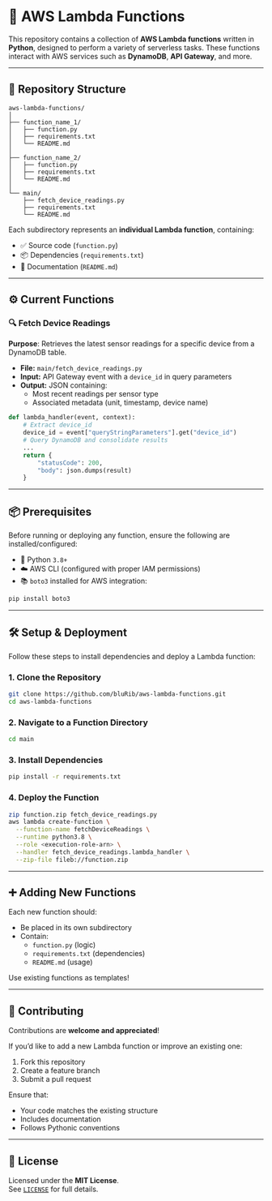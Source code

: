 # 🚀 AWS Lambda Functions

This repository contains a collection of **AWS Lambda functions** written in **Python**, designed to perform a variety of serverless tasks. These functions interact with AWS services such as **DynamoDB**, **API Gateway**, and more.

---

## 📁 Repository Structure

```
aws-lambda-functions/
│
├── function_name_1/
│   ├── function.py
│   ├── requirements.txt
│   └── README.md
│
├── function_name_2/
│   ├── function.py
│   ├── requirements.txt
│   └── README.md
│
└── main/
    ├── fetch_device_readings.py
    ├── requirements.txt
    └── README.md
```

Each subdirectory represents an **individual Lambda function**, containing:
- ✅ Source code (`function.py`)
- 📦 Dependencies (`requirements.txt`)
- 📘 Documentation (`README.md`)

---

## ⚙️ Current Functions

### 🔍 Fetch Device Readings

**Purpose**: Retrieves the latest sensor readings for a specific device from a DynamoDB table.

- **File:** `main/fetch_device_readings.py`
- **Input:** API Gateway event with a `device_id` in query parameters
- **Output:** JSON containing:
  - Most recent readings per sensor type
  - Associated metadata (unit, timestamp, device name)

```python
def lambda_handler(event, context):
    # Extract device_id
    device_id = event["queryStringParameters"].get("device_id")
    # Query DynamoDB and consolidate results
    ...
    return {
        "statusCode": 200,
        "body": json.dumps(result)
    }
```

---

## 📦 Prerequisites

Before running or deploying any function, ensure the following are installed/configured:

- 🐍 Python `3.8+`
- ☁️ AWS CLI (configured with proper IAM permissions)
- 📚 `boto3` installed for AWS integration:

```bash
pip install boto3
```

---

## 🛠️ Setup & Deployment

Follow these steps to install dependencies and deploy a Lambda function:

### 1. Clone the Repository

```bash
git clone https://github.com/bluRib/aws-lambda-functions.git
cd aws-lambda-functions
```

### 2. Navigate to a Function Directory

```bash
cd main
```

### 3. Install Dependencies

```bash
pip install -r requirements.txt
```

### 4. Deploy the Function

```bash
zip function.zip fetch_device_readings.py
aws lambda create-function \
  --function-name fetchDeviceReadings \
  --runtime python3.8 \
  --role <execution-role-arn> \
  --handler fetch_device_readings.lambda_handler \
  --zip-file fileb://function.zip
```

---

## ➕ Adding New Functions

Each new function should:
- Be placed in its own subdirectory
- Contain:
  - `function.py` (logic)
  - `requirements.txt` (dependencies)
  - `README.md` (usage)

Use existing functions as templates!

---

## 🤝 Contributing

Contributions are **welcome and appreciated**!

If you’d like to add a new Lambda function or improve an existing one:
1. Fork this repository
2. Create a feature branch
3. Submit a pull request

Ensure that:
- Your code matches the existing structure
- Includes documentation
- Follows Pythonic conventions

---

## 📄 License

Licensed under the **MIT License**.  
See [`LICENSE`](./LICENSE) for full details.

